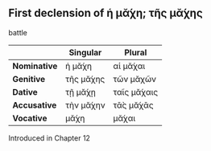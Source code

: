 ## First declension of ἡ μᾰ́χη; τῆς μᾰ́χης

battle

|                | Singular  | Plural      |
|----------------|-----------|-------------|
| **Nominative** | ἡ μᾰ́χη    | αἱ μᾰ́χαι    |
| **Genitive**   | τῆς μᾰ́χης | τῶν μᾰχῶν   |
| **Dative**     | τῇ μᾰ́χῃ   | ταῖς μᾰ́χαις |
| **Accusative** | τὴν μᾰ́χην | τᾱ̀ς μᾰ́χᾱς   |
| **Vocative**   | μᾰ́χη      | μᾰ́χαι       |


Introduced in Chapter 12
